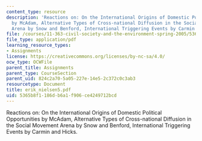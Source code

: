 ```yaml
---
content_type: resource
description: 'Reactions on: On the International Origins of Domestic Political Opportunities
  by McAdam, Alternative Types of Cross-national Diffusion in the Social Movement
  Arena by Snow and Benford, International Triggering Events by Carmin and Hicks.'
file: /courses/11-363-civil-society-and-the-environment-spring-2005/5365b8f1186db6a1f906ce4249712bcd_erik_nielsen5.pdf
file_type: application/pdf
learning_resource_types:
- Assignments
license: https://creativecommons.org/licenses/by-nc-sa/4.0/
ocw_type: OCWFile
parent_title: Assignments
parent_type: CourseSection
parent_uid: 824c2a70-5a05-227e-14e5-2c372c0c3ab3
resourcetype: Document
title: erik_nielsen5.pdf
uid: 5365b8f1-186d-b6a1-f906-ce4249712bcd
---
```

Reactions on: On the International Origins of Domestic Political Opportunities by McAdam, Alternative Types of Cross-national Diffusion in the Social Movement Arena by Snow and Benford, International Triggering Events by Carmin and Hicks.